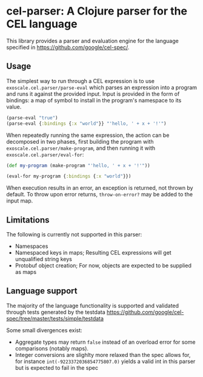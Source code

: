 cel-parser: A Clojure parser for the CEL language
=================================================

This library provides a parser and evaluation engine for the language
specified in https://github.com/google/cel-spec/.

## Usage

The simplest way to run through a CEL expression is to use
`exoscale.cel.parser/parse-eval` which parses an expression into
a program and runs it against the provided input. Input is provided
in the form of bindings: a map of symbol to install in the program's
namespace to its value.

``` clojure
(parse-eval "true")
(parse-eval {:bindings {:x "world"}} "'hello, ' + x + '!'")
```

When repeatedly running the same expression, the action can be
decomposed in two phases, first building the program with
`exoscale.cel.parser/make-program`, and then running it with
`exoscale.cel.parser/eval-for`:

``` clojure
(def my-program (make-program "'hello, ' + x + '!'"))

(eval-for my-program {:bindings {:x "world"}})
```

When execution results in an error, an exception is returned, not
thrown by default. To throw upon error returns, `throw-on-error?`
may be added to the input map.

## Limitations

The following is currently not supported in this parser:

- Namespaces
- Namespaced keys in maps; Resulting CEL expressions will get unqualified string keys
- Protobuf object creation; For now, objects are expected to be supplied as maps


## Language support

The majority of the language functionality is supported and validated
through tests generated by the testdata
https://github.com/google/cel-spec/tree/master/tests/simple/testdata

Some small divergences exist:

- Aggregate types may return `false` instead of an overload error for some
  comparisons (notably maps).
- Integer conversions are slighlty more relaxed than the spec allows for, for
  instance `int(-9223372036854775807.0)` yields a valid int in this parser
  but is expected to fail in the spec
